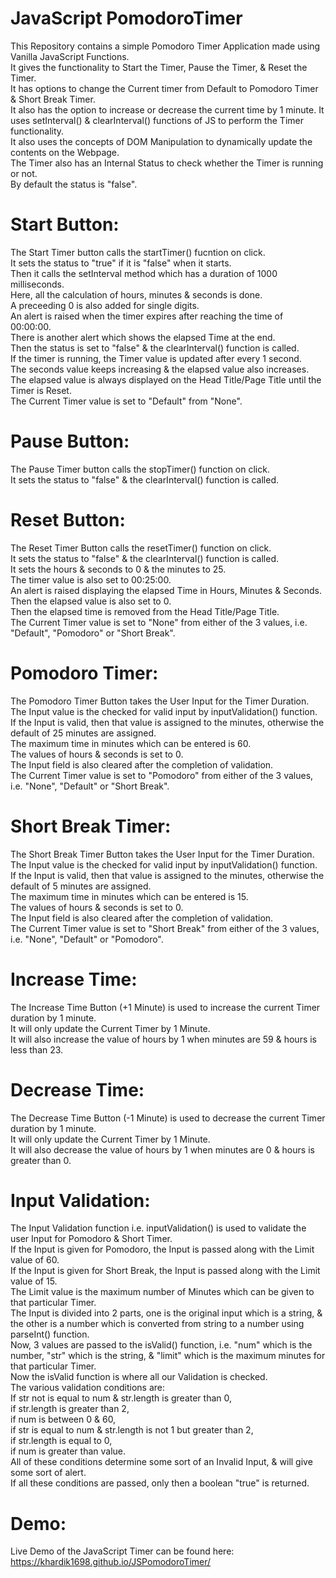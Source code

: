 # JavaScript PomodoroTimer

This Repository contains a simple Pomodoro Timer Application made using Vanilla JavaScript Functions.\
It gives the functionality to Start the Timer, Pause the Timer, & Reset the Timer.\
It has options to change the Current timer from Default to Pomodoro Timer & Short Break Timer.\
It also has the option to increase or decrease the current time by 1 minute.
It uses setInterval() & clearInterval() functions of JS to perform the Timer functionality.\
It also uses the concepts of DOM Manipulation to dynamically update the contents on the Webpage.\
The Timer also has an Internal Status to check whether the Timer is running or not.\
By default the status is "false".

# Start Button:

The Start Timer button calls the startTimer() fucntion on click.\
It sets the status to "true" if it is "false" when it starts.\
Then it calls the setInterval method which has a duration of 1000 milliseconds.\
Here, all the calculation of hours, minutes & seconds is done.\
A preceeding 0 is also added for single digits.\
An alert is raised when the timer expires after reaching the time of 00:00:00.\
There is another alert which shows the elapsed Time at the end.\
Then the status is set to "false" & the clearInterval() function is called.\
If the timer is running, the Timer value is updated after every 1 second.\
The seconds value keeps increasing & the elapsed value also increases.\
The elapsed value is always displayed on the Head Title/Page Title until the Timer is Reset.\
The Current Timer value is set to "Default" from "None".

# Pause Button:

The Pause Timer button calls the stopTimer() function on click.\
It sets the status to "false" & the clearInterval() function is called.

# Reset Button:

The Reset Timer Button calls the resetTimer() function on click.\
It sets the status to "false" & the clearInterval() function is called.\
It sets the hours & seconds to 0 & the minutes to 25.\
The timer value is also set to 00:25:00.\
An alert is raised displaying the elapsed Time in Hours, Minutes & Seconds.\
Then the elapsed value is also set to 0.\
Then the elapsed time is removed from the Head Title/Page Title.\
The Current Timer value is set to "None" from either of the 3 values, i.e. "Default", "Pomodoro" or "Short Break".

# Pomodoro Timer:

The Pomodoro Timer Button takes the User Input for the Timer Duration.\
The Input value is the checked for valid input by inputValidation() function.\
If the Input is valid, then that value is assigned to the minutes, otherwise the default of 25 minutes are assigned.\
The maximum time in minutes which can be entered is 60.\
The values of hours & seconds is set to 0.\
The Input field is also cleared after the completion of validation.\
The Current Timer value is set to "Pomodoro" from either of the 3 values, i.e. "None", "Default" or "Short Break".

# Short Break Timer:

The Short Break Timer Button takes the User Input for the Timer Duration.\
The Input value is the checked for valid input by inputValidation() function.\
If the Input is valid, then that value is assigned to the minutes, otherwise the default of 5 minutes are assigned.\
The maximum time in minutes which can be entered is 15.\
The values of hours & seconds is set to 0.\
The Input field is also cleared after the completion of validation.\
The Current Timer value is set to "Short Break" from either of the 3 values, i.e. "None", "Default" or "Pomodoro".

# Increase Time:

The Increase Time Button (+1 Minute) is used to increase the current Timer duration by 1 minute.\
It will only update the Current Timer by 1 Minute.\
It will also increase the value of hours by 1 when minutes are 59 & hours is less than 23.

# Decrease Time:

The Decrease Time Button (-1 Minute) is used to decrease the current Timer duration by 1 minute.\
It will only update the Current Timer by 1 Minute.\
It will also decrease the value of hours by 1 when minutes are 0 & hours is greater than 0.

# Input Validation:

The Input Validation function i.e. inputValidation() is used to validate the user Input for Pomodoro & Short Timer.\
If the Input is given for Pomodoro, the Input is passed along with the Limit value of 60.\
If the Input is given for Short Break, the Input is passed along with the Limit value of 15.\
The Limit value is the maximum number of Minutes which can be given to that particular Timer.\
The Input is divided into 2 parts, one is the original input which is a string, & the other is a number which is converted from string to a number using parseInt() function.\
Now, 3 values are passed to the isValid() function, i.e. "num" which is the number, "str" which is the string, & "limit" which is the maximum minutes for that particular Timer.\
Now the isValid function is where all our Validation is checked.\
The various validation conditions are:\
If str not is equal to num & str.length is greater than 0,\
if str.length is greater than 2,\
if num is between 0 & 60,\
if str is equal to num & str.length is not 1 but greater than 2,\
if str.length is equal to 0,\
if num is greater than value.\
All of these conditions determine some sort of an Invalid Input, & will give some sort of alert.\
If all these conditions are passed, only then a boolean "true" is returned.

# Demo:

Live Demo of the JavaScript Timer can be found here:\
https://khardik1698.github.io/JSPomodoroTimer/
